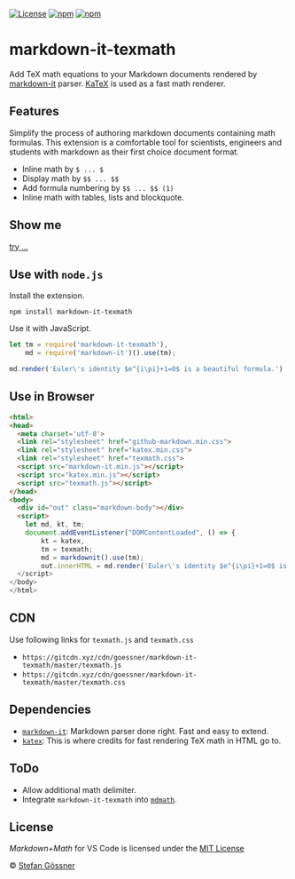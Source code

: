 [![License](https://img.shields.io/github/license/goessner/markdown-it-texmath.svg)](https://github.com/goessner/markdown-it-texmath/blob/master/licence.txt)
[![npm](https://img.shields.io/npm/v/markdown-it-texmath.svg)](https://www.npmjs.com/package/markdown-it-texmath)
[![npm](https://img.shields.io/npm/dt/markdown-it-texmath.svg)](https://www.npmjs.com/package/markdown-it-texmath)

# markdown-it-texmath

Add TeX math equations to your Markdown documents rendered by [markdown-it](https://github.com/markdown-it/markdown-it) parser. [KaTeX](https://github.com/Khan/KaTeX) is used as a fast math renderer.

## Features
Simplify the process of authoring markdown documents containing math formulas.
This extension is a comfortable tool for scientists, engineers and students with markdown as their first choice document format.

* Inline math by `$ ... $`
* Display math by `$$ ... $$`
* Add formula numbering by `$$ ... $$ (1)`
* Inline math with tables, lists and blockquote.


## Show me 

[try ...](https://goessner.github.io/markdown-it-texmath/markdown-it-texmath-demo.html)

## Use with `node.js`

Install the extension.
```
npm install markdown-it-texmath
```
Use it with JavaScript.
```js
let tm = require('markdown-it-texmath'),
    md = require('markdown-it')().use(tm);

md.render('Euler\'s identity $e^{i\pi}+1=0$ is a beautiful formula.')
```

## Use in Browser
```html
<html>
<head>
  <meta charset='utf-8'>
  <link rel="stylesheet" href="github-markdown.min.css">
  <link rel="stylesheet" href="katex.min.css">
  <link rel="stylesheet" href="texmath.css">
  <script src="markdown-it.min.js"></script>
  <script src="katex.min.js"></script>
  <script src="texmath.js"></script>
</head>
<body>
  <div id="out" class="markdown-body"></div>
  <script>
    let md, kt, tm;
    document.addEventListener("DOMContentLoaded", () => {
        kt = katex,
        tm = texmath;
        md = markdownit().use(tm);
        out.innerHTML = md.render('Euler\'s identity $e^{i\pi}+1=0$ is a beautiful formula.');
  </script>
</body>
</html>
```
## CDN

Use following links for `texmath.js` and `texmath.css`
* `https://gitcdn.xyz/cdn/goessner/markdown-it-texmath/master/texmath.js`
* `https://gitcdn.xyz/cdn/goessner/markdown-it-texmath/master/texmath.css`

## Dependencies

* [`markdown-it`](https://github.com/markdown-it/markdown-it): Markdown parser done right. Fast and easy to extend.
* [`katex`](https://github.com/Khan/KaTeX): This is where credits for fast rendering TeX math in HTML go to.

## ToDo

* Allow additional math delimiter.
* Integrate `markdown-it-texmath` into [`mdmath`](https://github.com/goessner/mdmath).

## License

*Markdown+Math* for VS Code is licensed under the [MIT License](./license.txt)

 © [Stefan Gössner](https://github.com/goessner)
